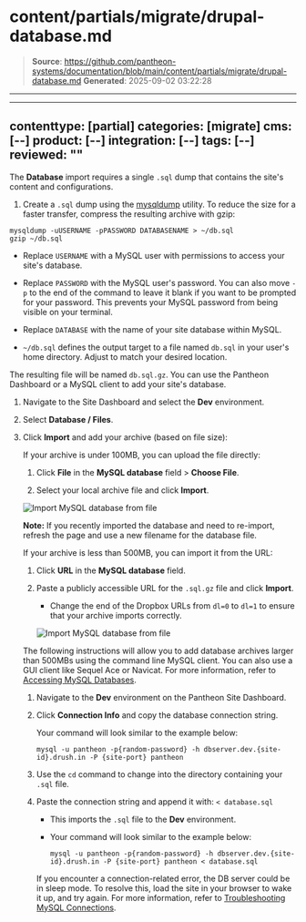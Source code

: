 # content/partials/migrate/drupal-database.md

> **Source**: https://github.com/pantheon-systems/documentation/blob/main/content/partials/migrate/drupal-database.md
> **Generated**: 2025-09-02 03:22:28

---

---
contenttype: [partial]
categories: [migrate]
cms: [--]
product: [--]
integration: [--]
tags: [--]
reviewed: ""
---

The **Database** import requires a single `.sql` dump that contains the site's content and configurations.

1. Create a `.sql` dump using the [mysqldump](https://dev.mysql.com/doc/refman/5.7/en/mysqldump.html) utility. To reduce the size for a faster transfer, compress the resulting archive with gzip:

  ```bash{promptUser: user}
  mysqldump -uUSERNAME -pPASSWORD DATABASENAME > ~/db.sql
  gzip ~/db.sql
  ```

   - Replace `USERNAME` with a MySQL user with permissions to access your site's database.

   - Replace `PASSWORD` with the MySQL user's password. You can also move `-p` to the end of the command to leave it blank if you want to be prompted for your password. This prevents your MySQL password from being visible on your terminal.

   - Replace `DATABASE` with the name of your site database within MySQL.

   - `~/db.sql` defines the output target to a file named `db.sql` in your user's home directory. Adjust to match your desired location.

  The resulting file will be named `db.sql.gz`. You can use the Pantheon Dashboard or a MySQL client to add your site's database.

1. Navigate to the Site Dashboard and select the **<Icon icon="wrench" /> Dev** environment.

1. Select <Icon icon="server" /> **Database / Files**.

1. Click **Import** and add your archive (based on file size):

    <TabList>

    <Tab title="Up to 100MBs" id="100mbs" active={true}>

    If your archive is under 100MB, you can upload the file directly:

    1. Click **File** in the **MySQL database** field > **Choose File**.

    1. Select your local archive file and click **Import**.

      ![Import MySQL database from file](../../../images/dashboard/new-dashboard/2024/import-mysql-file.png)

    **Note:** If you recently imported the database and need to re-import, refresh the page and use a new filename for the database file.

    </Tab>

    <Tab title="Up to 500MBs" id="500mbs">

    If your archive is less than 500MB, you can import it from the URL:

    1. Click **URL** in the **MySQL database** field.

    1. Paste a publicly accessible URL for the `.sql.gz` file and click **Import**.

       - Change the end of the Dropbox URLs from `dl=0` to `dl=1` to ensure that your archive imports correctly.

        ![Import MySQL database from file](../../../images/dashboard/new-dashboard/2024/import-mysql-file.png)

    </Tab>

    <Tab title="Over 500MBs" id="500mbsplus">

    The following instructions will allow you to add database archives larger than 500MBs using the command line MySQL client. You can also use a GUI client like Sequel Ace or Navicat. For more information, refer to [Accessing MySQL Databases](/guides/mariadb-mysql/mysql-access).

    1. Navigate to the **<Icon icon="wrench" /> Dev** environment on the Pantheon Site Dashboard.

    1. Click **Connection Info** and copy the database connection string.

       Your command will look similar to the example below:

       ```bash{promptUser: user}
       mysql -u pantheon -p{random-password} -h dbserver.dev.{site-id}.drush.in -P {site-port} pantheon
       ```

    1. Use the `cd` command to change into the directory containing your `.sql` file.

    1. Paste the connection string and append it with: `< database.sql`

       - This imports the `.sql` file to the **<Icon icon="wrench" /> Dev** environment.

       - Your command will look similar to the example below:

         ```bash{promptUser: user}
         mysql -u pantheon -p{random-password} -h dbserver.dev.{site-id}.drush.in -P {site-port} pantheon < database.sql
         ```

       If you encounter a connection-related error, the DB server could be in sleep mode. To resolve this, load the site in your browser to wake it up, and try again. For more information, refer to [Troubleshooting MySQL Connections](/guides/mariadb-mysql/mysql-access/#troubleshooting-mysql-connections).

    </Tab>

    </TabList>
